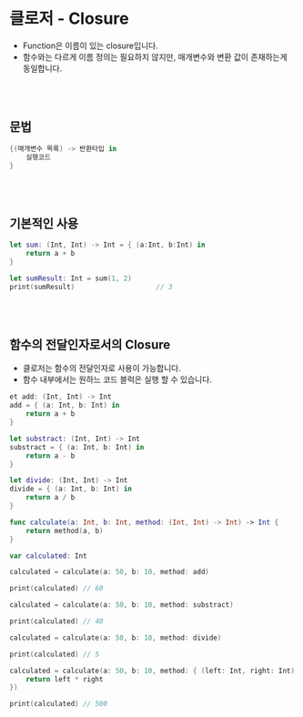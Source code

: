 # 클로저 - Closure

- Function은 이름이 있는 closure입니다.
- 함수와는 다르게 이름 정의는 필요하지 않지만, 매개변수와 변환 값이 존재하는게 동일합니다.

<br>

<br>

## 문법

```swift
{(매개변수 목록) -> 반환타입 in
    실행코드
}
```

<br>

<br>

## 기본적인 사용

```swift
let sum: (Int, Int) -> Int = { (a:Int, b:Int) in
    return a + b
}

let sumResult: Int = sum(1, 2)
print(sumResult)					// 3
```

<br>

<br>

## 함수의 전달인자로서의 Closure

- 클로저는 함수의 전달인자로 사용이 가능합니다.
- 함수 내부에서는 원하느 코드 블럭은 실행 할 수 있습니다.

```swift
et add: (Int, Int) -> Int
add = { (a: Int, b: Int) in
    return a + b
}

let substract: (Int, Int) -> Int
substract = { (a: Int, b: Int) in
    return a - b
}

let divide: (Int, Int) -> Int
divide = { (a: Int, b: Int) in
    return a / b
}

func calculate(a: Int, b: Int, method: (Int, Int) -> Int) -> Int {
    return method(a, b)
}

var calculated: Int

calculated = calculate(a: 50, b: 10, method: add)

print(calculated) // 60

calculated = calculate(a: 50, b: 10, method: substract)

print(calculated) // 40

calculated = calculate(a: 50, b: 10, method: divide)

print(calculated) // 5

calculated = calculate(a: 50, b: 10, method: { (left: Int, right: Int) -> Int in
    return left * right
})

print(calculated) // 500
```

